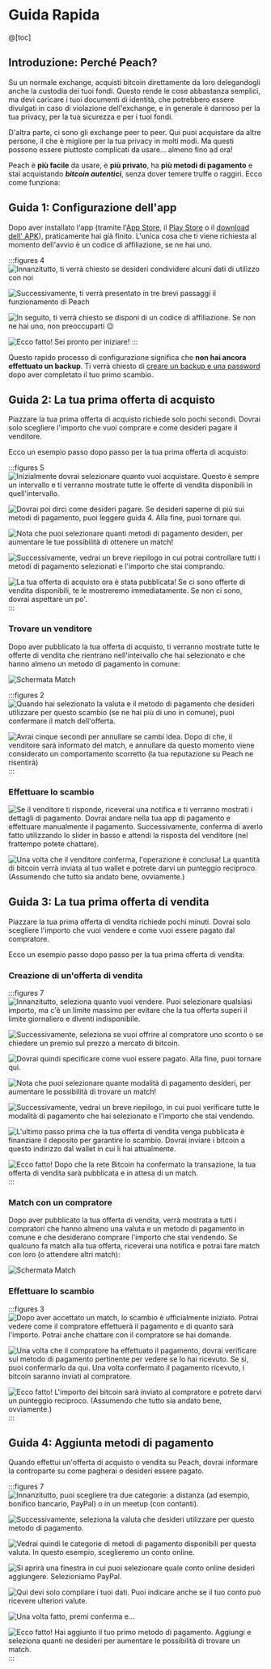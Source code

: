 # Guida Rapida

@[toc]

## Introduzione: Perché Peach?

Su un normale exchange, acquisti bitcoin direttamente da loro delegandogli anche la custodia dei tuoi fondi. Questo rende le cose abbastanza semplici, ma devi caricare i tuoi documenti di identità, che potrebbero essere divulgati in caso di violazione dell'exchange, e in generale è dannoso per la tua privacy, per la tua sicurezza e per i tuoi fondi.

D'altra parte, ci sono gli exchange peer to peer. Qui puoi acquistare da altre persone, il che è migliore per la tua privacy in molti modi. Ma questi possono essere piuttosto complicati da usare... almeno fino ad ora!

Peach è **più facile** da usare, è **più privato**, ha **più metodi di pagamento** e stai acquistando _**bitcoin autentici**_, senza dover temere truffe o raggiri. Ecco come funziona:

## Guida 1: Configurazione dell'app

Dopo aver installato l'app (tramite l'[App Store]($iosUrl$), il [Play Store]($androidUrl$) o il [download dell' APK](/apk/)), praticamente hai già finito.
L'unica cosa che ti viene richiesta al momento dell'avvio è un codice di affiliazione, se ne hai uno.

:::figures 4
![Innanzitutto, ti verrà chiesto se desideri condividere alcuni dati di utilizzo con noi](/img/faq/quickstart/onboarding/usage-data.png)

![Successivamente, ti verrà presentato in tre brevi passaggi il funzionamento di Peach](/img/faq/quickstart/onboarding/1.png)

![In seguito, ti verrà chiesto se disponi di un codice di affiliazione. Se non ne hai uno, non preoccuparti 😉](/img/faq/quickstart/onboarding/new.png)

![Ecco fatto! Sei pronto per iniziare!](/img/faq/quickstart/onboarding/created.png)
:::

Questo rapido processo di configurazione significa che **non hai ancora effettuato un backup**. Ti verrà chiesto di [creare un backup e una password](/it/faq/account/#how-should-i-store-my-backup) dopo aver completato il tuo primo scambio.

## Guida 2: La tua prima offerta di acquisto

Piazzare la tua prima offerta di acquisto richiede solo pochi secondi. Dovrai solo scegliere l'importo che vuoi comprare e come desideri pagare il venditore.

Ecco un esempio passo dopo passo per la tua prima offerta di acquisto:

:::figures 5
![Inizialmente dovrai selezionare quanto vuoi acquistare. Questo è sempre un intervallo e ti verranno mostrate tutte le offerte di vendita disponibili in quell'intervallo.](/img/faq/quickstart/buy/BuyStep1.png)

![Dovrai poi dirci come desideri pagare. Se desideri saperne di più sui metodi di pagamento, puoi [leggere guida 4](#guida-4-aggiunta-metodi-di-pagamento). Alla fine, puoi tornare qui.](/img/faq/quickstart/buy/BuyStep2.png)

![Nota che puoi selezionare quanti metodi di pagamento desideri, per aumentare le tue possibilità di ottenere un match!](/img/faq/quickstart/buy/BuyStep3.png)

![Successivamente, vedrai un breve riepilogo in cui potrai controllare tutti i metodi di pagamento selezionati e l'importo che stai comprando.](/img/faq/quickstart/buy/BuyStep4.png)

![La tua offerta di acquisto ora è stata pubblicata! Se ci sono offerte di vendita disponibili, te le mostreremo immediatamente. Se non ci sono, dovrai aspettare un po'.](/img/faq/quickstart/buy/BuyStep5.png)
:::

### Trovare un venditore

Dopo aver pubblicato la tua offerta di acquisto, ti verranno mostrate tutte le offerte di vendita che rientrano nell'intervallo che hai selezionato e che hanno almeno un metodo di pagamento in comune:

![Schermata Match](/img/faq/quickstart/buy/MatchCardExplainer.png)

:::figures 2
![Quando hai selezionato la valuta e il metodo di pagamento che desideri utilizzare per questo scambio (se ne hai più di uno in comune), puoi confermare il match dell'offerta.](/img/faq/quickstart/buy/BuyStep6.png)

![Avrai cinque secondi per annullare se cambi idea. Dopo di che, il venditore sarà informato del match, e annullare da questo momento viene considerato un comportamento scorretto (la tua reputazione su Peach ne risentirà)](/img/faq/quickstart/buy/BuyStep7.png)
:::

### Effettuare lo scambio

![Se il venditore ti risponde, riceverai una notifica e ti verranno mostrati i dettagli di pagamento. Dovrai andare nella tua app di pagamento e effettuare manualmente il pagamento. Successivamente, conferma di averlo fatto utilizzando lo slider in basso e attendi la risposta del venditore (nel frattempo potete chattare).](/img/faq/quickstart/buy/BuyStep8.png)

![Una volta che il venditore conferma, l'operazione è conclusa! La quantità di bitcoin verrà inviata al tuo wallet e potrete darvi un punteggio reciproco. (Assumendo che tutto sia andato bene, ovviamente.)](/img/faq/quickstart/buy/BuyStep9.png)

## Guida 3: La tua prima offerta di vendita

Piazzare la tua prima offerta di vendita richiede pochi minuti. Dovrai solo scegliere l'importo che vuoi vendere e come vuoi essere pagato dal compratore.

Ecco un esempio passo dopo passo per la tua prima offerta di vendita:

### Creazione di un'offerta di vendita

:::figures 7
![Innanzitutto, seleziona quanto vuoi vendere. Puoi selezionare qualsiasi importo, ma c'è un limite massimo per evitare che la tua offerta superi il limite giornaliero e diventi indisponibile.](/img/faq/quickstart/sell/SellStep01.png)

![Successivamente, seleziona se vuoi offrire al compratore uno sconto o se chiedere un premio sul prezzo a mercato di bitcoin.](/img/faq/quickstart/sell/SellStep02.png)

![Dovrai quindi specificare come vuoi essere pagato. Alla fine, puoi tornare qui.](/img/faq/quickstart/sell/SellStep03.png)

![Nota che puoi selezionare quante modalità di pagamento desideri, per aumentare le possibilità di trovare un match!](/img/faq/quickstart/sell/SellStep04.png)

![Successivamente, vedrai un breve riepilogo, in cui puoi verificare tutte le modalità di pagamento che hai selezionato e l'importo che stai vendendo.](/img/faq/quickstart/sell/SellStep05.png)

![L'ultimo passo prima che la tua offerta di vendita venga pubblicata è finanziare il deposito per garantire lo scambio. Dovrai inviare i bitcoin a questo indirizzo dal wallet in cui li hai attualmente.](/img/faq/quickstart/sell/SellStep06.png)

![Ecco fatto! Dopo che la rete Bitcoin ha confermato la transazione, la tua offerta di vendita sarà pubblicata e in attesa di un match.](/img/faq/quickstart/sell/SellStep07.png)
:::

### Match con un compratore

Dopo aver pubblicato la tua offerta di vendita, verrà mostrata a tutti i compratori che hanno almeno una valuta e un metodo di pagamento in comune e che desiderano comprare l'importo che stai vendendo. Se qualcuno fa match alla tua offerta, riceverai una notifica e potrai fare match con loro (o attendere altri match):

![Schermata Match](/img/faq/quickstart/sell/MatchCardExplainer.png)

### Effettuare lo scambio

:::figures 3
![Dopo aver accettato un match, lo scambio è ufficialmente iniziato. Potrai vedere come il compratore effettuerà il pagamento e di quanto sarà l'importo. Potrai anche chattare con il compratore se hai domande.](/img/faq/quickstart/sell/SellStep08.png)

![Una volta che il compratore ha effettuato il pagamento, dovrai verificare sul metodo di pagamento pertinente per vedere se lo hai ricevuto. Se si, puoi confermarlo da qui. Una volta confermato il pagamento ricevuto, i bitcoin saranno inviati al compratore.](/img/faq/quickstart/sell/SellStep09.png)

![Ecco fatto! L'importo dei bitcoin sarà inviato al compratore e potrete darvi un punteggio reciproco. (Assumendo che tutto sia andato bene, ovviamente.)](/img/faq/quickstart/sell/SellStep10.png)
:::

## Guida 4: Aggiunta metodi di pagamento

Quando effettui un'offerta di acquisto o vendita su Peach, dovrai informare la controparte su come pagherai o desideri essere pagato.

:::figures 7
![Innanzitutto, puoi scegliere tra due categorie: **a distanza** (ad esempio, bonifico bancario, PayPal) o in un **meetup** (con contanti).](/img/faq/quickstart/add-payment-method/AddPM01.png)

![Successivamente, seleziona la valuta che desideri utilizzare per questo metodo di pagamento.](/img/faq/quickstart/add-payment-method/AddPM02.png)

![Vedrai quindi le categorie di metodi di pagamento disponibili per questa valuta. In questo esempio, sceglieremo un conto online.](/img/faq/quickstart/add-payment-method/AddPM03.png)

![Si aprirà una finestra in cui puoi selezionare quale conto online desideri aggiungere. Selezioniamo PayPal.](/img/faq/quickstart/add-payment-method/AddPM04.png)

![Qui devi solo compilare i tuoi dati. Puoi indicare anche se il tuo conto può ricevere ulteriori valute.](/img/faq/quickstart/add-payment-method/AddPM05.png)

![Una volta fatto, premi conferma e...](/img/faq/quickstart/add-payment-method/AddPM06.png)

![Ecco fatto! Hai aggiunto il tuo primo metodo di pagamento. Aggiungi e seleziona quanti ne desideri per aumentare le possibilità di trovare un match.](/img/faq/quickstart/add-payment-method/AddPM07.png)
:::
